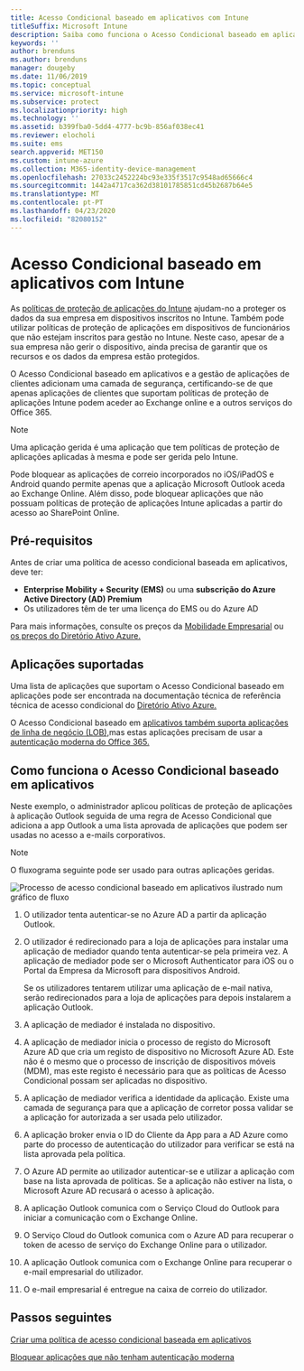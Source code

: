 ```yaml
---
title: Acesso Condicional baseado em aplicativos com Intune
titleSuffix: Microsoft Intune
description: Saiba como funciona o Acesso Condicional baseado em aplicativos com o Intune.
keywords: ''
author: brenduns
ms.author: brenduns
manager: dougeby
ms.date: 11/06/2019
ms.topic: conceptual
ms.service: microsoft-intune
ms.subservice: protect
ms.localizationpriority: high
ms.technology: ''
ms.assetid: b399fba0-5dd4-4777-bc9b-856af038ec41
ms.reviewer: elocholi
ms.suite: ems
search.appverid: MET150
ms.custom: intune-azure
ms.collection: M365-identity-device-management
ms.openlocfilehash: 27033c2452224bc93e335f3517c9548ad65666c4
ms.sourcegitcommit: 1442a4717ca362d38101785851cd45b2687b64e5
ms.translationtype: MT
ms.contentlocale: pt-PT
ms.lasthandoff: 04/23/2020
ms.locfileid: "82080152"
---
```

# <a name="app-based-conditional-access-with-intune"></a>Acesso Condicional baseado em aplicativos com Intune

As [políticas de proteção de aplicações do Intune](../apps/app-protection-policy.md) ajudam-no a proteger os dados da sua empresa em dispositivos inscritos no Intune. Também pode utilizar políticas de proteção de aplicações em dispositivos de funcionários que não estejam inscritos para gestão no Intune. Neste caso, apesar de a sua empresa não gerir o dispositivo, ainda precisa de garantir que os recursos e os dados da empresa estão protegidos.

O Acesso Condicional baseado em aplicativos e a gestão de aplicações de clientes adicionam uma camada de segurança, certificando-se de que apenas aplicações de clientes que suportam políticas de proteção de aplicações Intune podem aceder ao Exchange online e a outros serviços do Office 365.

> [!NOTE]
> Uma aplicação gerida é uma aplicação que tem políticas de proteção de aplicações aplicadas à mesma e pode ser gerida pelo Intune.

Pode bloquear as aplicações de correio incorporados no iOS/iPadOS e Android quando permite apenas que a aplicação Microsoft Outlook aceda ao Exchange Online. Além disso, pode bloquear aplicações que não possuam políticas de proteção de aplicações Intune aplicadas a partir do acesso ao SharePoint Online.

## <a name="prerequisites"></a>Pré-requisitos

Antes de criar uma política de acesso condicional baseada em aplicativos, deve ter:

- **Enterprise Mobility + Security (EMS)** ou uma **subscrição do Azure Active Directory (AD) Premium**
- Os utilizadores têm de ter uma licença do EMS ou do Azure AD

Para mais informações, consulte os preços da [Mobilidade Empresarial](https://www.microsoft.com/cloud-platform/enterprise-mobility-pricing) ou [os preços do Diretório Ativo Azure.](https://azure.microsoft.com/pricing/details/active-directory/)

## <a name="supported-apps"></a>Aplicações suportadas

Uma lista de aplicações que suportam o Acesso Condicional baseado em aplicações pode ser encontrada na documentação técnica de referência técnica de acesso condicional do [Diretório Ativo Azure.](https://docs.microsoft.com/azure/active-directory/active-directory-conditional-access-technical-reference)

O Acesso Condicional baseado em [aplicativos também suporta aplicações de linha de negócio (LOB),](app-modern-authentication-block.md)mas estas aplicações precisam de usar a [autenticação moderna do Office 365.](https://support.office.com/article/Using-Office-365-modern-authentication-with-Office-clients-776c0036-66fd-41cb-8928-5495c0f9168a) 

## <a name="how-app-based-conditional-access-works"></a>Como funciona o Acesso Condicional baseado em aplicativos

Neste exemplo, o administrador aplicou políticas de proteção de aplicações à aplicação Outlook seguida de uma regra de Acesso Condicional que adiciona a app Outlook a uma lista aprovada de aplicações que podem ser usadas no acesso a e-mails corporativos.

> [!NOTE]
> O fluxograma seguinte pode ser usado para outras aplicações geridas.

![Processo de acesso condicional baseado em aplicativos ilustrado num gráfico de fluxo](./media/app-based-conditional-access-intune/ca-intune-common-ways-3.png)

1. O utilizador tenta autenticar-se no Azure AD a partir da aplicação Outlook.

2. O utilizador é redirecionado para a loja de aplicações para instalar uma aplicação de mediador quando tenta autenticar-se pela primeira vez. A aplicação de mediador pode ser o Microsoft Authenticator para iOS ou o Portal da Empresa da Microsoft para dispositivos Android.

   Se os utilizadores tentarem utilizar uma aplicação de e-mail nativa, serão redirecionados para a loja de aplicações para depois instalarem a aplicação Outlook.

3. A aplicação de mediador é instalada no dispositivo.

4. A aplicação de mediador inicia o processo de registo do Microsoft Azure AD que cria um registo de dispositivo no Microsoft Azure AD. Este não é o mesmo que o processo de inscrição de dispositivos móveis (MDM), mas este registo é necessário para que as políticas de Acesso Condicional possam ser aplicadas no dispositivo.

5. A aplicação de mediador verifica a identidade da aplicação. Existe uma camada de segurança para que a aplicação de corretor possa validar se a aplicação for autorizada a ser usada pelo utilizador.

6. A aplicação broker envia o ID do Cliente da App para a AD Azure como parte do processo de autenticação do utilizador para verificar se está na lista aprovada pela política.

7. O Azure AD permite ao utilizador autenticar-se e utilizar a aplicação com base na lista aprovada de políticas. Se a aplicação não estiver na lista, o Microsoft Azure AD recusará o acesso à aplicação.

8. A aplicação Outlook comunica com o Serviço Cloud do Outlook para iniciar a comunicação com o Exchange Online.

9. O Serviço Cloud do Outlook comunica com o Azure AD para recuperar o token de acesso de serviço do Exchange Online para o utilizador.

10. A aplicação Outlook comunica com o Exchange Online para recuperar o e-mail empresarial do utilizador.

11. O e-mail empresarial é entregue na caixa de correio do utilizador.

## <a name="next-steps"></a>Passos seguintes
[Criar uma política de acesso condicional baseada em aplicativos](app-based-conditional-access-intune-create.md)

[Bloquear aplicações que não tenham autenticação moderna](app-modern-authentication-block.md)
